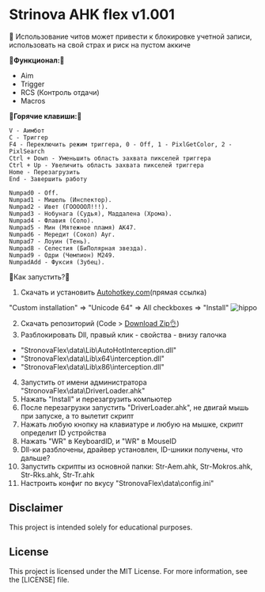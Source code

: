 # Strinova AHK flex v1.001

🙏 Использование читов может привести к блокировке учетной записи, использовать на свой страх и риск на пустом аккиче

__🚀Функционал:🚀__

- Aim
- Trigger
- RCS (Контроль отдачи)
- Macros

:musical_keyboard:__Горячие клавиши:__:musical_keyboard:
```
V - Аимбот
C - Триггер
F4 - Переключить режим триггера, 0 - Off, 1 - PixlGetColor, 2 - PixlSearch
Ctrl + Down - Уменьшить область захвата пикселей триггера
Ctrl + Up - Увеличить область захвата пикселей триггера
Home - Перезагрузить
End - Завершить работу

Numpad0 - Off.
Numpad1 - Мишель (Инспектор).
Numpad2 - Ивет (ГОООООЛ!!!).
Numpad3 - Нобунага (Судья), Маддалена (Хрома).
Numpad4 - Флавия (Соло).
Numpad5 - Мин (Мятежное пламя) АК47.
Numpad6 - Мередит (Сокол) Ауг.
Numpad7 - Лоуин (Тень).
Numpad8 - Селестия (БиПолярная звезда).
Numpad9 - Одри (Чемпион) M249.
NumpadAdd - Фуксия (Зубец).
```

:memo:Как запустить?:memo:

1. Скачать и установить [Autohotkey.com](https://www.autohotkey.com/download/ahk-install.exe)(прямая ссылка)

"Custom installation" => "Unicode 64" => All checkboxes => "Install"
![hippo](https://media.giphy.com/media/LerrohpjasApOHH9G1/giphy.gif)

2. Скачать репозиторий (Code > [Download Zip👌](https://github.com/Kramar1337/Strinova-AHK-flex/archive/main.zip))
3. Разблокировать Dll, правый клик - свойства - внизу галочка
 - "StronovaFlex\data\Lib\AutoHotInterception.dll"
 - "StronovaFlex\data\Lib\x64\interception.dll"
 - "StronovaFlex\data\Lib\x86\interception.dll"
4. Запустить от имени администратора "StronovaFlex\data\DriverLoader.ahk"
5. Нажать "Install" и перезагрузить компьютер
6. После перезагрузки запустить "DriverLoader.ahk", не двигай мышь при запуске, а то вылетит скрипт
7. Нажать любую кнопку на клавиатуре и любую на мышке, скрипт определит ID устройства
8. Нажать "WR" в KeyboardID, и "WR" в MouseID
9. Dll-ки разблочены, драйвер установлен, ID-шники получены, что дальше?
10. Запустить скрипты из основной папки: Str-Aem.ahk, Str-Mokros.ahk, Str-Rks.ahk, Str-Tr.ahk
11. Настроить конфиг по вкусу "StronovaFlex\data\config.ini"

## Disclaimer 
This project is intended solely for educational purposes. 

## License

This project is licensed under the MIT License. For more information, see the [LICENSE] file.
